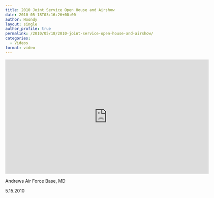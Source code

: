 ```yaml
---
title: 2010 Joint Service Open House and Airshow
date: 2010-05-18T03:16:26+00:00
author: Hoondy
layout: single
author_profile: true
permalink: /2010/05/18/2010-joint-service-open-house-and-airshow/
categories:
  - Videos
format: video
---
```


<iframe width="640" height="360" src="https://www.youtube.com/embed/31thnqjQki4" frameborder="0" allowfullscreen></iframe>

Andrews Air Force Base, MD

5.15.2010

<div class="al2fb_like_button">
  <div id="fb-root">
  </div><fb:like href="http://hoondy.com/2010/05/18/2010-joint-service-open-house-and-airshow/" send="true" layout="standard" show_faces="true" share="true" width="450" action="like" font="arial" colorscheme="light" ref="AL2FB"></fb:like>
</div>
